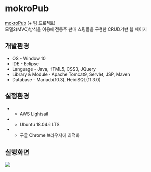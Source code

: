 # mokroPub

[mokroPub](http://3.39.153.13/mokroPub/indexController) (+ 팀 프로젝트)<br>
모델2(MVC)방식을 이용해 전통주 판매 쇼핑몰을 구현한 CRUD기반 웹 페이지 

## 개발환경

* OS - Window 10
* IDE - Eclipse
* Language - Java, HTML5, CSS3, JQuery
* Library & Module - Apache Tomcat9, Servlet, JSP, Maven
* Database - Mariadb(10.3), HeidiSQL(11.3.0)

## 실행환경

* - AWS Lightsail
* - Ubuntu 18.04.6 LTS
* - 구글 Chrome 브라우저에 최적화

##  실행화면

<img src="복사해온 URL">

